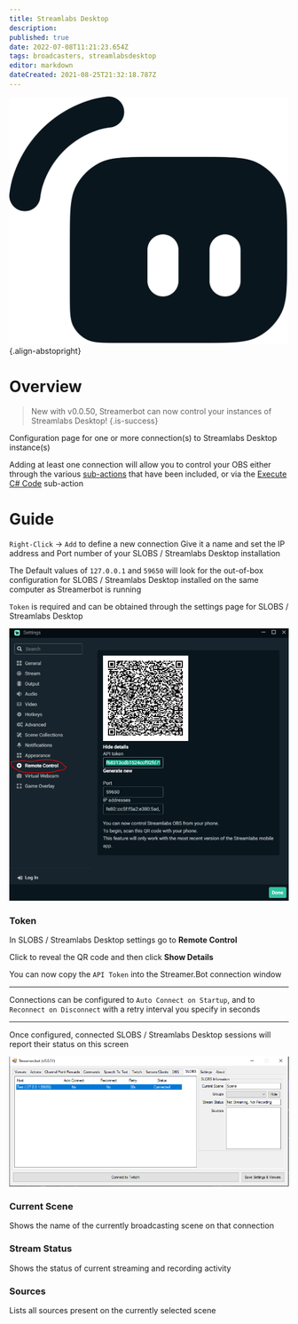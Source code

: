 ```yaml
---
title: Streamlabs Desktop
description: 
published: true
date: 2022-07-08T11:21:23.654Z
tags: broadcasters, streamlabsdesktop
editor: markdown
dateCreated: 2021-08-25T21:32:18.787Z
---
```


![streamlabs-logo.png](/logos/streamlabs-logo.png){.align-abstopright}
# Overview
> New with v0.0.50, Streamerbot can now control your instances of Streamlabs Desktop!
{.is-success}

Configuration page for one or more connection(s) to Streamlabs Desktop instance(s)

Adding at least one connection will allow you to control your OBS either through the various [sub-actions](/Sub-Actions#main) that have been included, or via the [Execute C# Code](/Sub-Actions/Code/Execute-CSharp-Code) sub-action

# Guide
`Right-Click` -> `Add` to define a new connection
Give it a name and set the IP address and Port number of your SLOBS / Streamlabs Desktop installation

The Default values of `127.0.0.1` and `59650` will look for the out-of-box configuration for SLOBS / Streamlabs Desktop installed on the same computer as Streamerbot is running

`Token` is required and can be obtained through the settings page for SLOBS / Streamlabs Desktop

![SLOBS settings](/122339880-810b0280-cf39-11eb-9453-f6e4e6473f1e.png)

### Token

In SLOBS / Streamlabs Desktop settings go to **Remote Control**

Click to reveal the QR code and then click **Show Details**

You can now copy the `API Token` into the Streamer.Bot connection window

***

Connections can be configured to `Auto Connect on Startup`, and to `Reconnect on Disconnect` with a retry interval you specify in seconds

***

Once configured, connected SLOBS / Streamlabs Desktop sessions will report their status on this screen

![SLOBS connection](/122341198-1fe42e80-cf3b-11eb-9c5e-42217878766d.png)

### Current Scene

Shows the name of the currently broadcasting scene on that connection

### Stream Status

Shows the status of current streaming and recording activity

### Sources

Lists all sources present on the currently selected scene

